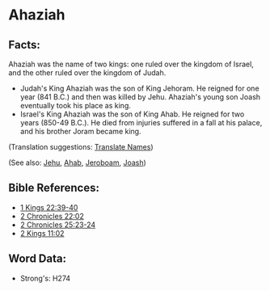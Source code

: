 # Ahaziah #

## Facts: ##

Ahaziah was the name of two kings: one ruled over the kingdom of Israel, and the other ruled over the kingdom of Judah.

* Judah's King Ahaziah was the son of King Jehoram. He reigned for one year (841 B.C.) and then was killed by Jehu. Ahaziah's young son Joash eventually took his place as king.
* Israel's King Ahaziah was the son of King Ahab. He reigned for two years (850-49 B.C.). He died from injuries suffered in a fall at his palace, and his brother Joram became king.

(Translation suggestions: [Translate Names](rc://en/ta/man/translate/translate-names))

(See also: [Jehu](../names/jehu.md), [Ahab](../names/ahab.md), [Jeroboam](../names/jeroboam.md), [Joash](../names/joash.md))

## Bible References: ##

* [1 Kings 22:39-40](rc://en/tn/help/1ki/22/39)
* [2 Chronicles 22:02](rc://en/tn/help/2ch/22/02)
* [2 Chronicles 25:23-24](rc://en/tn/help/2ch/25/23)
* [2 Kings 11:02](rc://en/tn/help/2ki/11/02)

## Word Data: ##

* Strong's: H274
